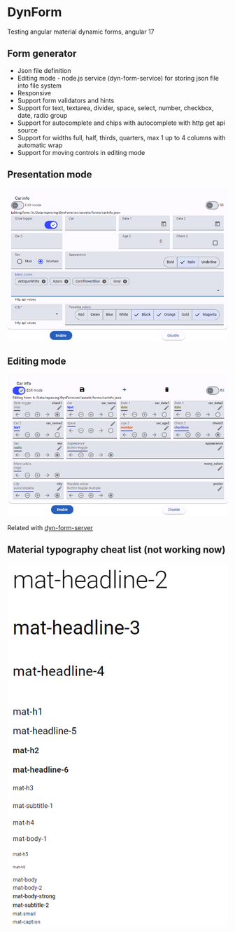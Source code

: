# DynForm
Testing angular material dynamic forms, angular 17


## Form generator
* Json file definition
* Editing mode - node.js service (dyn-form-service) for storing json file into file system
* Responsive
* Support form validators and hints
* Support for text, textarea, divider, space, select, number, checkbox, date, radio group
* Support for autocomplete and chips with autocomplete with http get api source
* Support for widths full, half, thirds, quarters, max 1 up to 4 columns with automatic wrap
* Support for moving controls in editing mode


## Presentation mode
![alt text](images/f1.png)

## Editing mode
![alt text](images/f2.png)

Related with [dyn-form-server](https://github.com/b-mi/dyn-form-server)

## Material typography cheat list (not working now)
![alt text](images/typomat.png)